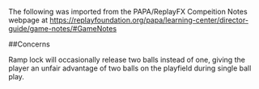 The following was imported from the PAPA/ReplayFX Compeition Notes webpage at https://replayfoundation.org/papa/learning-center/director-guide/game-notes/#GameNotes

##Concerns
            
Ramp lock will occasionally release two balls instead of one, giving the player an unfair advantage of two balls on the playfield during single ball play.